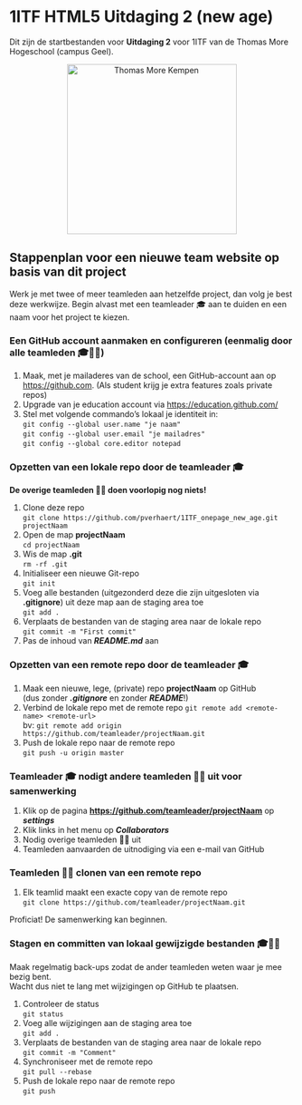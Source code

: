 # 1ITF HTML5 Uitdaging 2 (new age)
Dit zijn de startbestanden voor **Uitdaging 2** voor 1ITF van de Thomas More Hogeschool (campus Geel).

<p align="center">
    <img src="https://www.thomasmore.be/themes/wundertheme/logo.svg" alt="Thomas More Kempen" width="300" />
</p>

## Stappenplan voor een nieuwe team website op basis van dit project

Werk je met twee of meer teamleden aan hetzelfde project, dan volg je best deze werkwijze. Begin alvast met een teamleader 🎓 aan te duiden en een naam voor het project te kiezen.

### Een GitHub account aanmaken en configureren (eenmalig door alle teamleden 🎓👤👤)

1. Maak, met je mailaderes van de school, een GitHub-account aan op https://github.com. (Als student krijg je extra features zoals private repos)
2. Upgrade van je education account via https://education.github.com/
3. Stel met volgende commando’s lokaal je identiteit in:   
`git config ‐‐global user.name "je naam"`   
`git config ‐‐global user.email "je mailadres"`   
`git config ‐‐global core.editor notepad`


### Opzetten van een lokale repo door de teamleader 🎓

**De overige teamleden 👤👤 doen voorlopig nog niets!**

1. Clone deze repo  
`git clone https://github.com/pverhaert/1ITF_onepage_new_age.git projectNaam`
2. Open de map **projectNaam**  
`cd projectNaam`  
3. Wis de map **.git**  
`rm -rf .git`  
4. Initialiseer een nieuwe Git-repo   
`git init`  
5. Voeg alle bestanden (uitgezonderd deze die zijn uitgesloten via **.gitignore**) uit deze map aan de staging area toe     
`git add .`  
6. Verplaats de bestanden van de staging area naar de lokale repo  
`git commit -m "First commit"`  
7. Pas de inhoud van ***README.md*** aan

### Opzetten van een remote repo door de teamleader 🎓

1. Maak een nieuwe, lege, (private) repo **projectNaam** op GitHub   
(dus zonder ***.gitignore*** en zonder ***README***!)
2. Verbind de lokale repo met de remote repo `git remote add <remote‐name> <remote‐url>`   
bv: `git remote add origin https://github.com/teamleader/projectNaam.git`
3. Push de lokale repo naar de remote repo  
`git push ‐u origin master`  

### Teamleader 🎓 nodigt andere teamleden 👤👤 uit voor samenwerking

1. Klik op de pagina **https://github.com/teamleader/projectNaam** op ***settings***
2. Klik links in het menu op ***Collaborators***
3. Nodig overige teamleden 👤👤 uit
4. Teamleden aanvaarden de uitnodiging via een e-mail van GitHub

### Teamleden 👤👤 clonen van een remote repo

1. Elk teamlid maakt een exacte copy van de remote repo  
`git clone https://github.com/teamleader/projectNaam.git`

Proficiat! De samenwerking kan beginnen.

### Stagen en committen van lokaal gewijzigde bestanden 🎓👤👤

Maak regelmatig back-ups zodat de ander teamleden weten waar je mee bezig bent.   
Wacht dus niet te lang met wijzigingen op GitHub te plaatsen. 

1. Controleer de status  
`git status`  
2. Voeg alle wijzigingen aan de staging area toe  
`git add .`  
3. Verplaats de bestanden van de staging area naar de lokale repo  
`git commit -m "Comment"`  
4. Synchroniseer met de remote repo  
`git pull --rebase`  
5. Push de lokale repo naar de remote repo  
`git push`  
